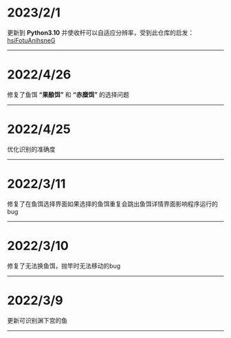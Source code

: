 # 2023/2/1
更新到 **Python3.10** 并使收杆可以自适应分辨率，受到此仓库的启发：[hsiFotuAnihsneG](https://github.com/hgjazhgj/hsiFotuAnihsneG)

---
# 2022/4/26
修复了鱼饵 **“果酿饵”** 和
**“赤糜饵”** 的选择问题

---
# 2022/4/25
优化识别的准确度

---
# 2022/3/11
修复了在鱼饵选择界面如果选择的鱼饵重复会跳出鱼饵详情界面影响程序运行的bug

---
# 2022/3/10
修复了无法换鱼饵，抛竿时无法移动的bug

---
# 2022/3/9
更新可识别渊下宫的鱼

---